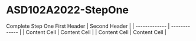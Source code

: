 # ASD102A2022-StepOne
Complete Step One
 First Header  | Second Header |
| ------------- | ------------- |
| Content Cell  | Content Cell  |
| Content Cell  | Content Cell  |
